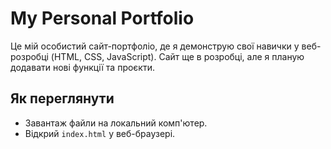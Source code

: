 # My Personal Portfolio

Це мій особистий сайт-портфоліо, де я демонструю свої навички у веб-розробці (HTML, CSS, JavaScript). Сайт ще в розробці, але я планую додавати нові функції та проєкти.

## Як переглянути

- Завантаж файли на локальний комп'ютер.
- Відкрий `index.html` у веб-браузері.
